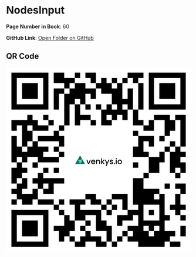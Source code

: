 
# NodesInput

**Page Number in Book**: 60

**GitHub Link**: [Open Folder on GitHub](https://github.com/venkys-media/Venky_on_Datastructures/tree/main/LinkedList/nodesinput2)


## QR Code
![QR Code](./URL%20QR%20Code%20(7).png)
